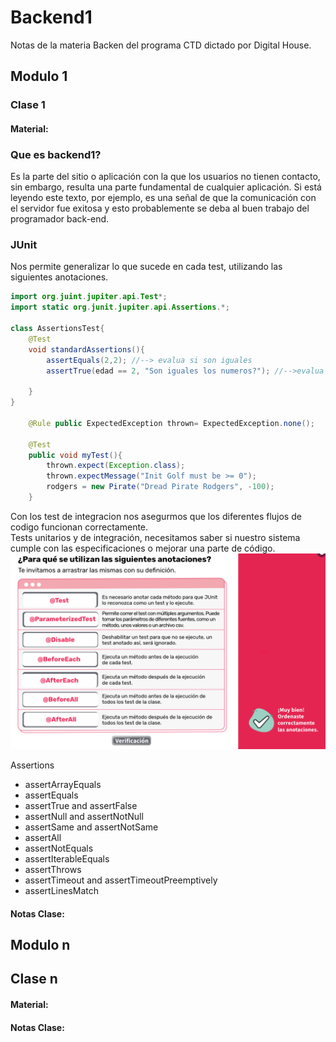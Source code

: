 # Backend1
Notas de la materia Backen del programa CTD dictado por Digital House.

## Modulo 1

### Clase 1
#### Material:</br>
<h3>Que es backend1?</h3>
Es la parte del sitio o aplicación con la que los usuarios no tienen contacto, sin embargo, resulta una parte fundamental de cualquier aplicación. Si está leyendo este texto, por ejemplo, es una señal de que la comunicación con el servidor fue exitosa y esto probablemente se deba al buen trabajo del programador back-end.

<h3>JUnit</h3>
Nos permite generalizar lo que sucede en cada test, utilizando las siguientes anotaciones.</br>

```java
import org.juint.jupiter.api.Test*;
import static org.junit.jupiter.api.Assertions.*;

class AssertionsTest{
    @Test
    void standardAssertions(){
        assertEquals(2,2); //--> evalua si son iguales
        assertTrue(edad == 2, "Son iguales los numeros?"); //-->evalua si es verdadera la cuestion

    }
}

    @Rule public ExpectedException thrown= ExpectedException.none();

    @Test 
    public void myTest(){
        thrown.expect(Exception.class);
        thrown.expectMessage("Init Golf must be >= 0");
        rodgers = new Pirate("Dread Pirate Rodgers", -100);
    }

```

Con los test de integracion nos asegurmos que los diferentes flujos de codigo funcionan correctamente. </br>
Tests unitarios y de integración, necesitamos saber si nuestro sistema cumple con las especificaciones o mejorar una parte de código.
<img src="./fotos_teoria/Intro_JUnit.png">

Assertions
- assertArrayEquals
- assertEquals
- assertTrue and assertFalse
- assertNull and assertNotNull
- assertSame and assertNotSame
- assertAll
- assertNotEquals
- assertIterableEquals
- assertThrows
- assertTimeout and assertTimeoutPreemptively
- assertLinesMatch
#### Notas Clase:</br>

## Modulo n

## Clase n
#### Material:</br>

#### Notas Clase:</br>